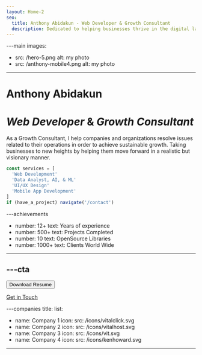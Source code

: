 ```yaml
---
layout: Home-2
seo:
  title: Anthony Abidakun - Web Developer & Growth Consultant
  description: Dedicated to helping businesses thrive in the digital landscape. I helps organisations identify and fix the issues they face when trying to reach their goals.
---
```




---main
images:
  - src: /hero-5.png
    alt: my photo
  - src: /anthony-mobile4.png
    alt: my photo
---

# <Typewriter>Anthony Abidakun</Typewriter>

# *Web Developer* <span>&</span> *Growth Consultant*

As a Growth Consultant, I help companies and organizations resolve issues related to their operations in order to achieve sustainable growth. Taking businesses to new heights by helping them move forward in a realistic but visionary manner.


```js {2-5} showLineNumbers
const services = [
  'Web Development'
  'Data Analyst, AI, & ML'
  'UI/UX Design'
  'Mobile App Development'
]
if (have_a_project) navigate('/contact')
```



---achievements
- number: 12+
  text: Years of experience
- number: 500+
  text: Projects Completed
- number: 10
  text: OpenSource Libraries
- number: 1000+
  text: Clients World Wide
---



---cta
---
<Button href="/downloads/Data+Analyst+Resume+2023.pdf" size="sm">
  Download Resume
</Button>

[Get in Touch](/contact)


---companies
title:
list:
  - name: Company 1
    icon:
      src: /icons/vitalclick.svg
  - name: Company 2
    icon:
      src: /icons/vitalhost.svg
  - name: Company 3
    icon:
      src: /icons/vit.svg
  - name: Company 4
    icon:
      src: /icons/kenhoward.svg
---